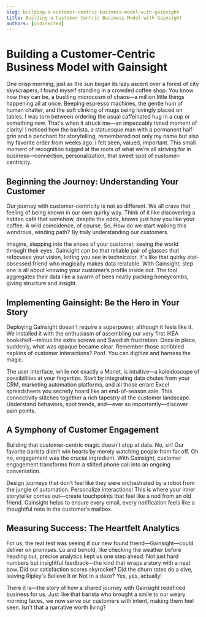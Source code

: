 ```yaml
---
slug: building-a-customer-centric-business-model-with-gainsight
title: Building a Customer Centric Business Model with Gainsight
authors: [undirected]
---
```


# Building a Customer-Centric Business Model with Gainsight

One crisp morning, just as the sun began its lazy ascent over a forest of city skyscrapers, I found myself standing in a crowded coffee shop. You know how they can be, a bustling microcosm of chaos—a million little things happening all at once. Beeping espresso machines, the gentle hum of human chatter, and the soft clinking of mugs being lovingly placed on tables. I was torn between ordering the usual caffeinated hug in a cup or something new. That's when it struck me—an impeccably timed moment of clarity! I noticed how the barista, a statuesque man with a permanent half-grin and a penchant for storytelling, remembered not only my name but also my favorite order from weeks ago. I felt seen, valued, important. This small moment of recognition tugged at the roots of what we’re all striving for in business—connection, personalization, that sweet spot of customer-centricity.

## Beginning the Journey: Understanding Your Customer

Our journey with customer-centricity is not so different. We all crave that feeling of being known in our own quirky way. Think of it like discovering a hidden café that somehow, despite the odds, knows just how you like your coffee. A wild coincidence, of course. So, How do we start walking this wondrous, winding path? By truly understanding our customers. 

Imagine, stepping into the shoes of your customer, seeing the world through their eyes. Gainsight can be that reliable pair of glasses that refocuses your vision, letting you see in technicolor. It's like that quirky stat-obsessed friend who magically makes data relatable. With Gainsight, step one is all about knowing your customer’s profile inside out. The tool aggregates their data like a swarm of bees neatly packing honeycombs, giving structure and insight. 

## Implementing Gainsight: Be the Hero in Your Story

Deploying Gainsight doesn't require a superpower, although it feels like it. We installed it with the enthusiasm of assembling our very first IKEA bookshelf—minus the extra screws and Swedish frustration. Once in place, suddenly, what was opaque became clear. Remember those scribbled napkins of customer interactions? Poof. You can digitize and harness the magic.

The user interface, while not exactly a Monet, is intuitive—a kaleidoscope of possibilities at your fingertips. Start by integrating data chutes from your CRM, marketing automation platforms, and all those errant Excel spreadsheets you secretly hoard like an end-of-season sale. This connectivity stitches together a rich tapestry of the customer landscape. Understand behaviors, spot trends, and—ever so importantly—discover pain points.

## A Symphony of Customer Engagement

Building that customer-centric magic doesn't stop at data. No, sir! Our favorite barista didn’t win hearts by merely watching people from far off. Oh no, engagement was the crucial ingredient. With Gainsight, customer engagement transforms from a stilted phone call into an ongoing conversation. 

Design journeys that don’t feel like they were orchestrated by a robot from the jungle of automation. Personalize interactions! This is where your inner storyteller comes out—create touchpoints that feel like a nod from an old friend. Gainsight helps to ensure every email, every notification feels like a thoughtful note in the customer’s mailbox.

## Measuring Success: The Heartfelt Analytics

For us, the real test was seeing if our new found friend—Gainsight—could deliver on promises. Lo and behold, like checking the weather before heading out, precise analytics kept us one step ahead. Not just hard numbers but insightful feedback—the kind that wraps a story with a neat bow. Did our satisfaction scores skyrocket? Did the churn rates do a dive, leaving Ripley's Believe It or Not in a daze? Yes, yes, actually!

There it is—the story of how a shared journey with Gainsight redefined business for us. Just like that barista who brought a smile to our weary morning faces, we now serve our customers with intent, making them feel seen. Isn't that a narrative worth living?